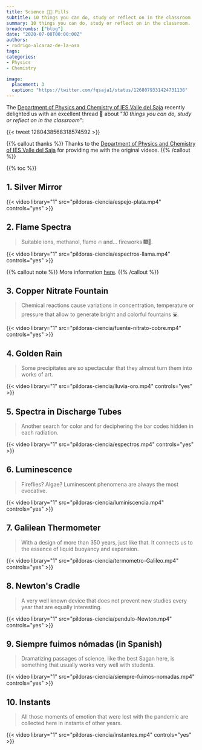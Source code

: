 ```yaml
---
title: Science 💊💊 Pills
subtitle: 10 things you can do, study or reflect on in the classroom
summary: 10 things you can do, study or reflect on in the classroom.
breadcrumbs: ["blog"]
date: "2020-07-08T00:00:00Z"
authors:
- rodrigo-alcaraz-de-la-osa
tags:
categories:
- Physics
- Chemistry

image:
  placement: 3
  caption: "https://twitter.com/fqsaja1/status/1268079331424731136"
---
```


The [Department of Physics and Chemistry of IES Valle del Saja](http://www.fqsaja.com) recently delighted us with an excellent thread 🧵 about "*10 things you can do, study or reflect on in the classroom*":

{{< tweet 1280438568318574592 >}}

{{% callout thanks %}}
Thanks to the [Department of Physics and Chemistry of IES Valle del Saja](http://www.fqsaja.com) for providing me with the original videos.
{{% /callout %}}

{{% toc %}}

## 1. Silver Mirror
{{< video library="1" src="pildoras-ciencia/espejo-plata.mp4" controls="yes" >}}

## 2. Flame Spectra
> Suitable ions, methanol, flame 🔥 and... fireworks 🎆🎇.

{{< video library="1" src="pildoras-ciencia/espectros-llama.mp4" controls="yes" >}}

{{% callout note %}}
More information [here](https://www.usgs.gov/media/images/what-minerals-produce-colors-fireworks).
{{% /callout %}}

## 3. Copper Nitrate Fountain
> Chemical reactions cause variations in concentration, temperature or pressure that allow to generate bright and colorful fountains ⛲.

{{< video library="1" src="pildoras-ciencia/fuente-nitrato-cobre.mp4" controls="yes" >}}

## 4. Golden Rain
> Some precipitates are so spectacular that they almost turn them into works of art.

{{< video library="1" src="pildoras-ciencia/lluvia-oro.mp4" controls="yes" >}}

## 5. Spectra in Discharge Tubes
> Another search for color and for deciphering the bar codes hidden in each radiation.

{{< video library="1" src="pildoras-ciencia/espectros.mp4" controls="yes" >}}

## 6. Luminescence
> Fireflies? Algae? Luminescent phenomena are always the most evocative.

{{< video library="1" src="pildoras-ciencia/luminiscencia.mp4" controls="yes" >}}

## 7. Galilean Thermometer
> With a design of more than 350 years, just like that. It connects us to the essence of liquid buoyancy and expansion.

{{< video library="1" src="pildoras-ciencia/termometro-Galileo.mp4" controls="yes" >}}

## 8. Newton's Cradle
> A very well known device that does not prevent new studies every year that are equally interesting.

{{< video library="1" src="pildoras-ciencia/pendulo-Newton.mp4" controls="yes" >}}

## 9. Siempre fuimos nómadas (in Spanish)
> Dramatizing passages of science, like the best Sagan here, is something that usually works very well with students.

{{< video library="1" src="pildoras-ciencia/siempre-fuimos-nomadas.mp4" controls="yes" >}}

## 10. Instants
> All those moments of emotion that were lost with the pandemic are collected here in instants of other years.

{{< video library="1" src="pildoras-ciencia/instantes.mp4" controls="yes" >}}
